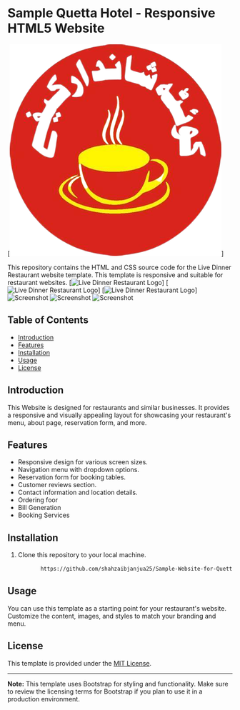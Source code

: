 # Sample Quetta Hotel - Responsive HTML5 Website

[![Live Dinner Restaurant Logo](images/logo2.png)]


This repository contains the HTML and CSS source code for the Live Dinner Restaurant website template. This template is responsive and suitable for restaurant websites.
[![Live Dinner Restaurant Logo](images/Queeta%1.png)]
[![Live Dinner Restaurant Logo](images/Queeta%2.png)]
[![Live Dinner Restaurant Logo](images/Quetta%3.png)]
![Screenshot](images/Queeta%1.png)
![Screenshot](images/Queeta%2.png)
![Screenshot](images/Quetta%3.png)

## Table of Contents

- [Introduction](#introduction)
- [Features](#features)
- [Installation](#installation)
- [Usage](#usage)
- [License](#license)

## Introduction

This Website is designed for restaurants and similar businesses. It provides a responsive and visually appealing layout for showcasing your restaurant's menu, about page, reservation form, and more.

## Features

- Responsive design for various screen sizes.
- Navigation menu with dropdown options.
- Reservation form for booking tables.
- Customer reviews section.
- Contact information and location details.
- Ordering foor
- Bill Generation
- Booking Services

## Installation

1. Clone this repository to your local machine.
     ```bash
            https://github.com/shahzaibjanjua25/Sample-Website-for-Quetta-Hotel/

## Usage

You can use this template as a starting point for your restaurant's website. Customize the content, images, and styles to match your branding and menu.


## License

This template is provided under the [MIT License](LICENSE).

---

**Note:** This template uses Bootstrap for styling and functionality. Make sure to review the licensing terms for Bootstrap if you plan to use it in a production environment.

